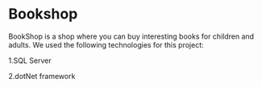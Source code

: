 # Bookshop
BookShop is a shop where you can buy interesting books for children and adults.
We used the following technologies for this project:

1.SQL Server

2.dotNet framework

